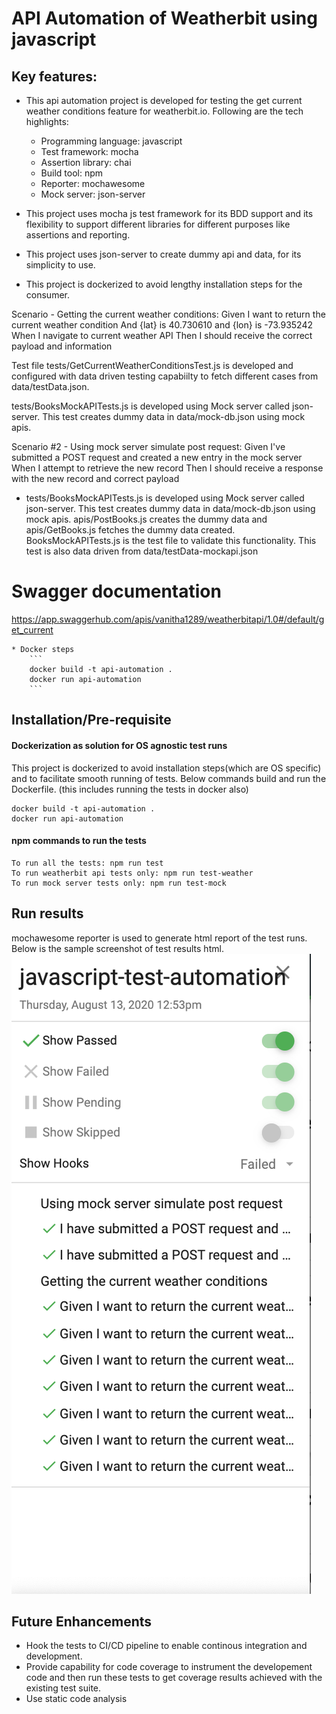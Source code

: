 # API Automation of Weatherbit using javascript
## Key features:
* This api automation project is developed for testing the get current weather conditions feature for weatherbit.io. Following are the tech highlights: 
    * Programming language: javascript
    * Test framework: mocha
    * Assertion library: chai
    * Build tool: npm
    * Reporter: mochawesome
    * Mock server: json-server

* This project uses mocha js test framework for its BDD support and its flexibility to support different libraries for different purposes like assertions and reporting.
* This project uses json-server to create dummy api and data, for its simplicity to use.
* This project is dockerized to avoid lengthy installation steps for the consumer.

Scenario - Getting the current weather conditions: 
Given I want to return the current weather condition 
And {lat} is 40.730610 and {lon} is -73.935242 
When I navigate to current weather API
Then I should receive the correct payload and information

Test file tests/GetCurrentWeatherConditionsTest.js is developed and configured with data driven testing capabiilty to fetch different cases from data/testData.json.
 
tests/BooksMockAPITests.js is developed using Mock server called json-server. This test creates dummy data in data/mock-db.json using mock apis.

Scenario #2 - Using mock server simulate post request:
Given I've submitted a POST request and created a new entry in the mock server
When I attempt to retrieve the new record
Then I should receive a response with the new record and correct payload

* tests/BooksMockAPITests.js is developed using Mock server called json-server. This test creates dummy data in data/mock-db.json using mock apis.
apis/PostBooks.js creates the dummy data and apis/GetBooks.js fetches the dummy data created. BooksMockAPITests.js is the test file to validate this functionality. This test is also data driven from data/testData-mockapi.json

# Swagger documentation
https://app.swaggerhub.com/apis/vanitha1289/weatherbitapi/1.0#/default/get_current

    * Docker steps 
        ```
        docker build -t api-automation .
        docker run api-automation
        ```
    
## Installation/Pre-requisite
#### Dockerization as solution for OS agnostic test runs
This project is dockerized to avoid installation steps(which are OS specific) and to facilitate smooth running of tests. Below commands build and run the Dockerfile. (this includes running the tests in docker also)

```
docker build -t api-automation .
docker run api-automation
```

#### npm commands to run the tests

```
To run all the tests: npm run test
To run weatherbit api tests only: npm run test-weather
To run mock server tests only: npm run test-mock
```

## Run results
mochawesome reporter is used to generate html report of the test runs. Below is the sample screenshot of test results html.
![picture](mochawesome-report.png)

## Future Enhancements
* Hook the tests to CI/CD pipeline to enable continous integration and development.
* Provide capability for code coverage to instrument the developement code and then run these tests to get coverage results achieved with the existing test suite.
* Use static code analysis
